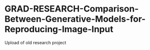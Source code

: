 # GRAD-RESEARCH-Comparison-Between-Generative-Models-for-Reproducing-Image-Input
Upload of old research project

